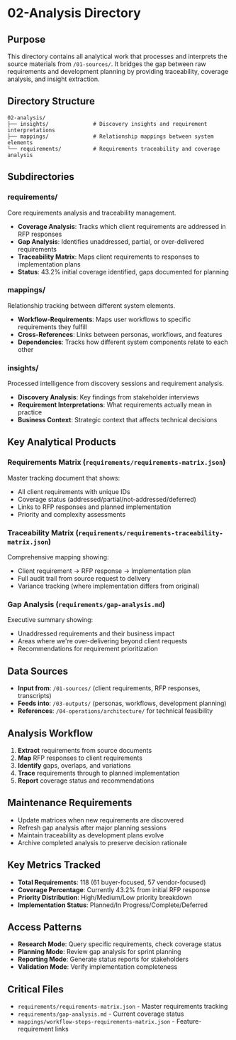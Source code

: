 # 02-Analysis Directory

## Purpose
This directory contains all analytical work that processes and interprets the source materials from `/01-sources/`. It bridges the gap between raw requirements and development planning by providing traceability, coverage analysis, and insight extraction.

## Directory Structure
```
02-analysis/
├── insights/              # Discovery insights and requirement interpretations
├── mappings/              # Relationship mappings between system elements
└── requirements/          # Requirements traceability and coverage analysis
```

## Subdirectories

### requirements/
Core requirements analysis and traceability management.
- **Coverage Analysis**: Tracks which client requirements are addressed in RFP responses
- **Gap Analysis**: Identifies unaddressed, partial, or over-delivered requirements
- **Traceability Matrix**: Maps client requirements to responses to implementation plans
- **Status**: 43.2% initial coverage identified, gaps documented for planning

### mappings/
Relationship tracking between different system elements.
- **Workflow-Requirements**: Maps user workflows to specific requirements they fulfill
- **Cross-References**: Links between personas, workflows, and features
- **Dependencies**: Tracks how different system components relate to each other

### insights/
Processed intelligence from discovery sessions and requirement analysis.
- **Discovery Analysis**: Key findings from stakeholder interviews
- **Requirement Interpretations**: What requirements actually mean in practice
- **Business Context**: Strategic context that affects technical decisions

## Key Analytical Products

### Requirements Matrix (`requirements/requirements-matrix.json`)
Master tracking document that shows:
- All client requirements with unique IDs
- Coverage status (addressed/partial/not-addressed/deferred)
- Links to RFP responses and planned implementation
- Priority and complexity assessments

### Traceability Matrix (`requirements/requirements-traceability-matrix.json`)
Comprehensive mapping showing:
- Client requirement → RFP response → Implementation plan
- Full audit trail from source request to delivery
- Variance tracking (where implementation differs from original)

### Gap Analysis (`requirements/gap-analysis.md`)
Executive summary showing:
- Unaddressed requirements and their business impact
- Areas where we're over-delivering beyond client requests
- Recommendations for requirement prioritization

## Data Sources
- **Input from**: `/01-sources/` (client requirements, RFP responses, transcripts)
- **Feeds into**: `/03-outputs/` (personas, workflows, development planning)
- **References**: `/04-operations/architecture/` for technical feasibility

## Analysis Workflow
1. **Extract** requirements from source documents
2. **Map** RFP responses to client requirements
3. **Identify** gaps, overlaps, and variations
4. **Trace** requirements through to planned implementation
5. **Report** coverage status and recommendations

## Maintenance Requirements
- Update matrices when new requirements are discovered
- Refresh gap analysis after major planning sessions
- Maintain traceability as development plans evolve
- Archive completed analysis to preserve decision rationale

## Key Metrics Tracked
- **Total Requirements**: 118 (61 buyer-focused, 57 vendor-focused)
- **Coverage Percentage**: Currently 43.2% from initial RFP response
- **Priority Distribution**: High/Medium/Low priority breakdown
- **Implementation Status**: Planned/In Progress/Complete/Deferred

## Access Patterns
- **Research Mode**: Query specific requirements, check coverage status
- **Planning Mode**: Review gap analysis for sprint planning
- **Reporting Mode**: Generate status reports for stakeholders
- **Validation Mode**: Verify implementation completeness

## Critical Files
- `requirements/requirements-matrix.json` - Master requirements tracking
- `requirements/gap-analysis.md` - Current coverage status
- `mappings/workflow-steps-requirements-matrix.json` - Feature-requirement links